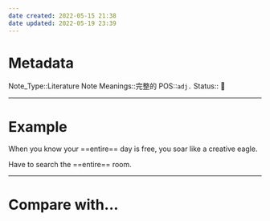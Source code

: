 ```yaml
---
date created: 2022-05-15 21:38
date updated: 2022-05-19 23:39
---
```


# Metadata

Note_Type::Literature Note
Meanings::完整的
POS::`adj.`
Status:: 👶

---

# Example

When you know your ==entire== day is free, you soar like a creative eagle.

Have to search the ==entire== room.

---

# Compare with...
